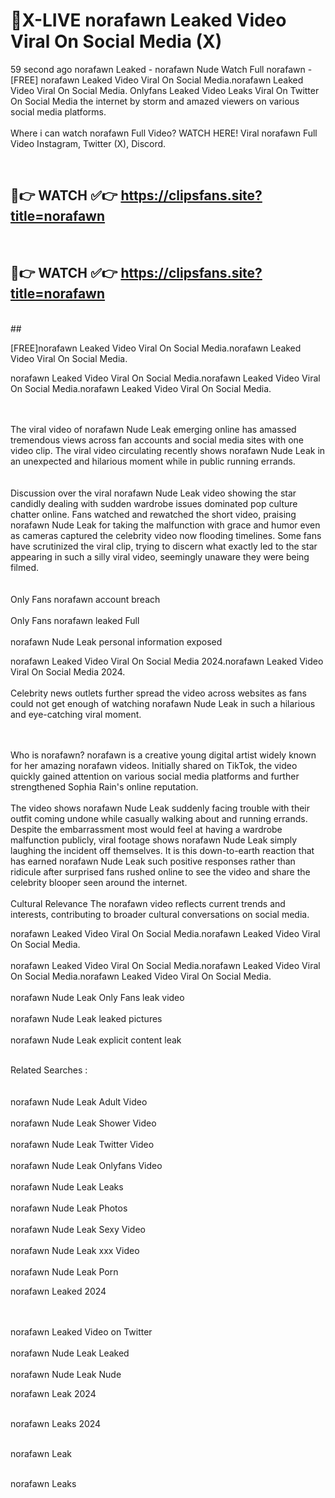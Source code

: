 # 🔴X-LIVE norafawn Leaked Video Viral On Social Media (X)<br>


59 second ago norafawn Leaked  - norafawn Nude  Watch Full norafawn - [FREE] norafawn Leaked Video Viral On Social Media.norafawn Leaked Video Viral On Social Media.   Onlyfans Leaked Video Leaks Viral On Twitter On Social Media the internet by storm and amazed viewers on various social media platforms. <br><br>
Where i can watch norafawn Full Video? WATCH HERE! Viral norafawn Full Video Instagram, Twitter (X), Discord. <br>


 <br>

##  🔴👉 WATCH ✅👉  <a href="https://clipsfans.site?title=norafawn&ref=git">https://clipsfans.site?title=norafawn</a> <br>
  <br>

##  🔴👉 WATCH ✅👉  <a href="https://clipsfans.site?title=norafawn&ref=git">https://clipsfans.site?title=norafawn</a> <br>
  <br>
  ##



[FREE]norafawn Leaked Video Viral On Social Media.norafawn Leaked Video Viral On Social Media. <br>

norafawn Leaked Video Viral On Social Media.norafawn Leaked Video Viral On Social Media.norafawn Leaked Video Viral On Social Media. <br>


  <br>

  <br>
The viral video of norafawn Nude Leak emerging online has amassed tremendous views across fan accounts and social media sites with one video clip. The viral video circulating recently shows norafawn Nude Leak in an unexpected and hilarious moment while in public running errands.<br>
<br>


<br>
Discussion over the viral norafawn Nude Leak video showing the star candidly dealing with sudden wardrobe issues dominated pop culture chatter online. Fans watched and rewatched the short video, praising norafawn Nude Leak for taking the malfunction with grace and humor even as cameras captured the celebrity video now flooding timelines. Some fans have scrutinized the viral clip, trying to discern what exactly led to the star appearing in such a silly viral video, seemingly unaware they were being filmed.<br>
<br>
<br> 
Only Fans norafawn account breach<br>
<br>
Only Fans norafawn leaked Full <br>
<br>
norafawn Nude Leak personal information exposed<br>

norafawn Leaked Video Viral On Social Media 2024.norafawn Leaked Video Viral On Social Media 2024. <br>
<br>
Celebrity news outlets further spread the video across websites as fans could not get enough of watching norafawn Nude Leak in such a hilarious and eye-catching viral moment.<br>
<br>

<br>
Who is norafawn? norafawn is a creative young digital artist widely known for her amazing norafawn videos. Initially shared on TikTok, the video quickly gained attention on various social media platforms and further strengthened Sophia Rain's online reputation.<br>
<br>
The video shows norafawn Nude Leak suddenly facing trouble with their outfit coming undone while casually walking about and running errands. Despite the embarrassment most would feel at having a wardrobe malfunction publicly, viral footage shows norafawn Nude Leak simply laughing the incident off themselves. It is this down-to-earth reaction that has earned norafawn Nude Leak such positive responses rather than ridicule after surprised fans rushed online to see the video and share the celebrity blooper seen around the internet.<br>
<br>
Cultural Relevance The norafawn video reflects current trends and interests, contributing to broader cultural conversations on social media.<br>

norafawn Leaked Video Viral On Social Media.norafawn Leaked Video Viral On Social Media.<br>
<br>
norafawn Leaked Video Viral On Social Media.norafawn Leaked Video Viral On Social Media.norafawn Leaked Video Viral On Social Media.<br>
<br>
norafawn Nude Leak Only Fans leak video<br>
<br>
norafawn Nude Leak leaked pictures<br>
<br>
norafawn Nude Leak explicit content leak<br>


<br>
Related Searches :<br>
<br>

<br>
norafawn Nude Leak Adult Video<br>
<br>
norafawn Nude Leak Shower Video<br>
<br>
norafawn Nude Leak Twitter Video<br>
<br>
norafawn Nude Leak Onlyfans Video<br>
<br>
norafawn Nude Leak Leaks<br>
<br>
norafawn Nude Leak Photos<br>

<br>
norafawn Nude Leak Sexy Video<br>
<br>
norafawn Nude Leak xxx Video<br>
<br>
norafawn Nude Leak Porn<br>

norafawn  Leaked 2024 <br> <br>
<br>

norafawn Leaked Video on Twitter <br>
<br>
norafawn Nude Leak Leaked<br>
<br>
norafawn Nude Leak Nude<br>


norafawn  Leak 2024 <br> <br>



norafawn  Leaks 2024 <br> <br>



 
norafawn  Leak<br> <br>



norafawn  Leaks<br> <br>





</p>




 



</p>











